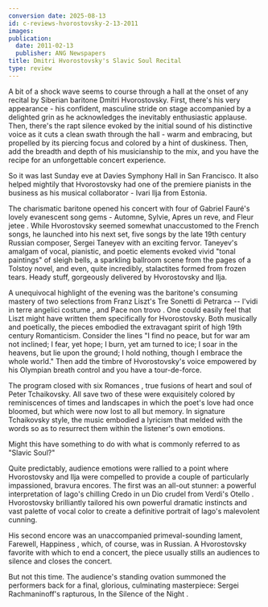 ```yaml
---
conversion date: 2025-08-13
id: c-reviews-hvorostovsky-2-13-2011
images:
publication:
  date: 2011-02-13
  publisher: ANG Newspapers
title: Dmitri Hvorostovsky's Slavic Soul Recital
type: review
---
```


A bit of a shock wave seems to course through a hall at the onset of any recital by Siberian baritone Dmitri Hvorostovsky. First, there's his very appearance - his confident, masculine stride on stage accompanied by a delighted grin as he acknowledges the inevitably enthusiastic applause. Then, there's the rapt silence evoked by the initial sound of his distinctive voice as it cuts a clean swath through the hall - warm and embracing, but propelled by its piercing focus and colored by a hint of duskiness. Then, add the breadth and depth of his musicianship to the mix, and you have the recipe for an unforgettable concert experience.

So it was last Sunday eve at Davies Symphony Hall in San Francisco. It also helped mightily that Hvorostovsky had one of the premiere pianists in the business as his musical collaborator - Ivari Ilja from Estonia.

The charismatic baritone opened his concert with four of Gabriel Fauré's lovely evanescent song gems - Automne, Sylvie, Apres un reve, and Fleur jetee . While Hvorostovsky seemed somewhat unaccustomed to the French songs, he launched into his next set, five songs by the late 19th century Russian composer, Sergei Taneyev with an exciting fervor. Taneyev's amalgam of vocal, pianistic, and poetic elements evoked vivid "tonal paintings" of sleigh bells, a sparkling ballroom scene from the pages of a Tolstoy novel, and even, quite incredibly, stalactites formed from frozen tears. Heady stuff, gorgeously delivered by Hvorostovsky and Ilja.

A unequivocal highlight of the evening was the baritone's consuming mastery of two selections from Franz Liszt's Tre Sonetti di Petrarca -- l'vidi in terre angelici costume , and Pace non trovo . One could easily feel that Liszt might have written them specifically for Hvorostovsky. Both musically and poetically, the pieces embodied the extravagant spirit of high 19th century Romanticism. Consider the lines "I find no peace, but for war am not inclined; I fear, yet hope; I burn, yet am turned to ice; I soar in the heavens, but lie upon the ground; I hold nothing, though I embrace the whole world." Then add the timbre of Hvorostovsky's voice empowered by his Olympian breath control and you have a tour-de-force.

The program closed with six Romances , true fusions of heart and soul of Peter Tchaikovsky. All save two of these were exquisitely colored by reminiscences of times and landscapes in which the poet's love had once bloomed, but which were now lost to all but memory. In signature Tchaikovsky style, the music embodied a lyricism that melded with the words so as to resurrect them within the listener's own emotions.

Might this have something to do with what is commonly referred to as "Slavic Soul?"

Quite predictably, audience emotions were rallied to a point where Hvorostovsky and Ilja were compelled to provide a couple of particularly impassioned, bravura encores. The first was an all-out stunner: a powerful interpretation of Iago's chilling Credo in un Dio crudel from Verdi's Otello . Hvorostovsky brilliantly tailored his own powerful dramatic instincts and vast palette of vocal color to create a definitive portrait of Iago's malevolent cunning.

His second encore was an unaccompanied primeval-sounding lament, Farewell, Happiness , which, of course, was in Russian. A Hvorostovsky favorite with which to end a concert, the piece usually stills an audiences to silence and closes the concert.

But not this time. The audience's standing ovation summoned the performers back for a final, glorious, culminating masterpiece: Sergei Rachmaninoff's rapturous, In the Silence of the Night .


